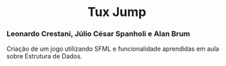 <h1 align="center"> Tux Jump </h1>
<h3> Leonardo Crestani, Júlio César Spanholi e Alan Brum </h3>
Criação de um jogo utilizando SFML e funcionalidade aprendidas em aula sobre Estrutura de Dados.
